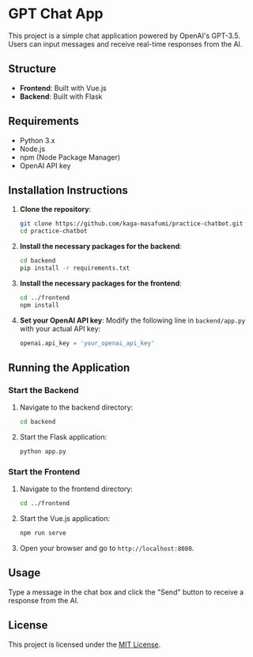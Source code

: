 # GPT Chat App

This project is a simple chat application powered by OpenAI's GPT-3.5. Users can input messages and receive real-time responses from the AI.

## Structure

- **Frontend**: Built with Vue.js
- **Backend**: Built with Flask

## Requirements

- Python 3.x
- Node.js
- npm (Node Package Manager)
- OpenAI API key

## Installation Instructions

1. **Clone the repository**:
   ```bash
   git clone https://github.com/kaga-masafumi/practice-chatbot.git
   cd practice-chatbot
   ```

2. **Install the necessary packages for the backend**:
   ```bash
   cd backend
   pip install -r requirements.txt
   ```

3. **Install the necessary packages for the frontend**:
   ```bash
   cd ../frontend
   npm install
   ```

4. **Set your OpenAI API key**:
   Modify the following line in `backend/app.py` with your actual API key:
   ```python
   openai.api_key = 'your_openai_api_key'
   ```

## Running the Application

### Start the Backend

1. Navigate to the backend directory:
   ```bash
   cd backend
   ```

2. Start the Flask application:
   ```bash
   python app.py
   ```

### Start the Frontend

1. Navigate to the frontend directory:
   ```bash
   cd ../frontend
   ```

2. Start the Vue.js application:
   ```bash
   npm run serve
   ```

3. Open your browser and go to `http://localhost:8080`.

## Usage

Type a message in the chat box and click the "Send" button to receive a response from the AI.

## License

This project is licensed under the [MIT License](LICENSE).
